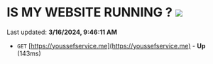 # IS MY WEBSITE RUNNING ? [![](https://img.shields.io/static/v1?label=Sponsor&message=%E2%9D%A4&logo=GitHub&color=%23fe8e86)](https://github.com/sponsors/<username>)

Last updated: **3/16/2024, 9:46:11 AM**

- `GET` [https://youssefservice.me](https://youssefservice.me) - **Up** (143ms)
